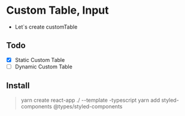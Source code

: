 # Custom Table, Input
- Let`s create customTable

## Todo
- [x] Static Custom Table 
- [ ] Dynamic Custom Table

## Install
> yarn create react-app ./ --template -typescript
> yarn add styled-components @types/styled-components
